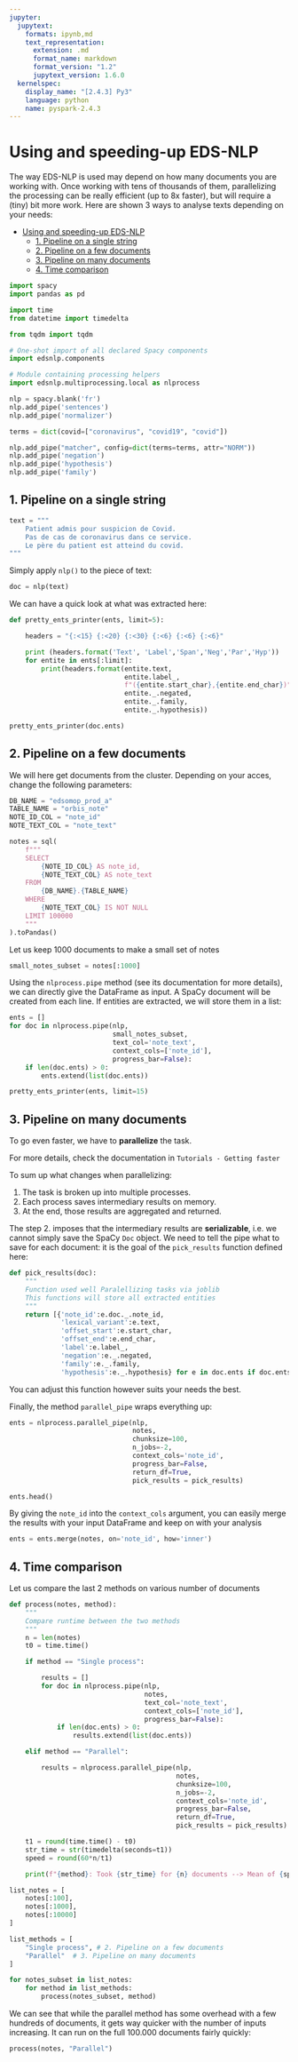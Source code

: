 ```yaml
---
jupyter:
  jupytext:
    formats: ipynb,md
    text_representation:
      extension: .md
      format_name: markdown
      format_version: "1.2"
      jupytext_version: 1.6.0
  kernelspec:
    display_name: "[2.4.3] Py3"
    language: python
    name: pyspark-2.4.3
---
```


# Using and speeding-up EDS-NLP

The way EDS-NLP is used may depend on how many documents you are working with. Once working with tens of thousands of them,
parallelizing the processing can be really efficient (up to 8x faster), but will require a (tiny) bit more work.
Here are shown 3 ways to analyse texts depending on your needs:

- [Using and speeding-up EDS-NLP](#using-and-speeding-up-eds-nlp)
  - [1. Pipeline on a single string](#1-pipeline-on-a-single-string)
  - [2. Pipeline on a few documents](#2-pipeline-on-a-few-documents)
  - [3. Pipeline on many documents](#3-pipeline-on-many-documents)
  - [4. Time comparison](#4-time-comparison)

```python
import spacy
import pandas as pd

import time
from datetime import timedelta

from tqdm import tqdm

# One-shot import of all declared Spacy components
import edsnlp.components

# Module containing processing helpers
import edsnlp.multiprocessing.local as nlprocess
```

```python
nlp = spacy.blank('fr')
nlp.add_pipe('sentences')
nlp.add_pipe('normalizer')

terms = dict(covid=["coronavirus", "covid19", "covid"])

nlp.add_pipe("matcher", config=dict(terms=terms, attr="NORM"))
nlp.add_pipe('negation')
nlp.add_pipe('hypothesis')
nlp.add_pipe('family')
```

## 1. Pipeline on a single string

```python
text = """
    Patient admis pour suspicion de Covid.
    Pas de cas de coronavirus dans ce service.
    Le père du patient est atteind du covid.
"""
```

Simply apply `nlp()` to the piece of text:

```python
doc = nlp(text)
```

We can have a quick look at what was extracted here:

```python
def pretty_ents_printer(ents, limit=5):

    headers = "{:<15} {:<20} {:<30} {:<6} {:<6} {:<6}"

    print (headers.format('Text', 'Label','Span','Neg','Par','Hyp'))
    for entite in ents[:limit]:
        print(headers.format(entite.text,
                             entite.label_,
                             f"({entite.start_char},{entite.end_char})",
                             entite._.negated,
                             entite._.family,
                             entite._.hypothesis))
```

```python
pretty_ents_printer(doc.ents)
```

## 2. Pipeline on a few documents

We will here get documents from the cluster. Depending on your acces, change the following parameters:

```python
DB_NAME = "edsomop_prod_a"
TABLE_NAME = "orbis_note"
NOTE_ID_COL = "note_id"
NOTE_TEXT_COL = "note_text"
```

```python
notes = sql(
    f"""
    SELECT
        {NOTE_ID_COL} AS note_id,
        {NOTE_TEXT_COL} AS note_text
    FROM
        {DB_NAME}.{TABLE_NAME}
    WHERE
        {NOTE_TEXT_COL} IS NOT NULL
    LIMIT 100000
    """
).toPandas()
```

Let us keep 1000 documents to make a small set of notes

```python
small_notes_subset = notes[:1000]
```

Using the `nlprocess.pipe` method (see its documentation for more details), we can directly give the DataFrame as input.
A SpaCy document will be created from each line.
If entities are extracted, we will store them in a list:

```python
ents = []
for doc in nlprocess.pipe(nlp,
                          small_notes_subset,
                          text_col='note_text',
                          context_cols=['note_id'],
                          progress_bar=False):
    if len(doc.ents) > 0:
        ents.extend(list(doc.ents))
```

```python
pretty_ents_printer(ents, limit=15)
```

## 3. Pipeline on many documents

To go even faster, we have to **parallelize** the task.

For more details, check the documentation in `Tutorials - Getting faster`

To sum up what changes when parallelizing:

1. The task is broken up into multiple processes.
2. Each process saves intermediary results on memory.
3. At the end, those results are aggregated and returned.

The step 2. imposes that the intermediary results are **serializable**, i.e. we cannot simply save the SpaCy `Doc` object.
We need to tell the pipe what to save for each document: it is the goal of the `pick_results` function defined here:

```python
def pick_results(doc):
    """
    Function used well Paralellizing tasks via joblib
    This functions will store all extracted entities
    """
    return [{'note_id':e.doc._.note_id,
             'lexical_variant':e.text,
             'offset_start':e.start_char,
             'offset_end':e.end_char,
             'label':e.label_,
             'negation':e._.negated,
             'family':e._.family,
             'hypothesis':e._.hypothesis} for e in doc.ents if doc.ents]
```

You can adjust this function however suits your needs the best.

Finally, the method `parallel_pipe` wraps everything up:

```python
ents = nlprocess.parallel_pipe(nlp,
                               notes,
                               chunksize=100,
                               n_jobs=-2,
                               context_cols='note_id',
                               progress_bar=False,
                               return_df=True,
                               pick_results = pick_results)
```

```python
ents.head()
```

By giving the `note_id` into the `context_cols` argument, you can easily merge the results with your input DataFrame and keep on with your analysis

```python
ents = ents.merge(notes, on='note_id', how='inner')
```

## 4. Time comparison

Let us compare the last 2 methods on various number of documents

```python
def process(notes, method):
    """
    Compare runtime between the two methods
    """
    n = len(notes)
    t0 = time.time()

    if method == "Single process":

        results = []
        for doc in nlprocess.pipe(nlp,
                                  notes,
                                  text_col='note_text',
                                  context_cols=['note_id'],
                                  progress_bar=False):
            if len(doc.ents) > 0:
                results.extend(list(doc.ents))

    elif method == "Parallel":

        results = nlprocess.parallel_pipe(nlp,
                                          notes,
                                          chunksize=100,
                                          n_jobs=-2,
                                          context_cols='note_id',
                                          progress_bar=False,
                                          return_df=True,
                                          pick_results = pick_results)

    t1 = round(time.time() - t0)
    str_time = str(timedelta(seconds=t1))
    speed = round(60*n/t1)

    print(f"{method}: Took {str_time} for {n} documents --> Mean of {speed} docs/minute")
```

```python
list_notes = [
    notes[:100],
    notes[:1000],
    notes[:10000]
]

list_methods = [
    "Single process", # 2. Pipeline on a few documents
    "Parallel"  # 3. Pipeline on many documents
]
```

```python
for notes_subset in list_notes:
    for method in list_methods:
        process(notes_subset, method)
```

We can see that while the parallel method has some overhead with a few hundreds of documents, it gets way quicker with the number of inputs increasing.
It can run on the full 100.000 documents fairly quickly:

```python
process(notes, "Parallel")
```
